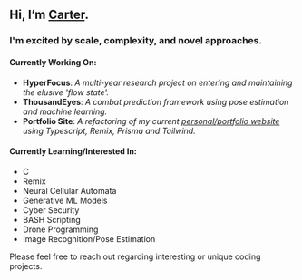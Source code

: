 ## Hi, I’m [Carter](https://carterfaceysmith.tech).<br>
### I'm excited by scale, complexity, and novel approaches.

#### Currently Working On:
- **HyperFocus**: *A multi-year research project on entering and maintaining the elusive 'flow state'.*
- **ThousandEyes**: *A combat prediction framework using pose estimation and machine learning.*
- **Portfolio Site**: *A refactoring of my current [personal/portfolio website](https://carterfaceysmith.tech) using Typescript, Remix, Prisma and Tailwind.*

#### Currently Learning/Interested In:
- C
- Remix
- Neural Cellular Automata
- Generative ML Models
- Cyber Security
- BASH Scripting
- Drone Programming
- Image Recognition/Pose Estimation

Please feel free to reach out regarding interesting or unique coding projects.

